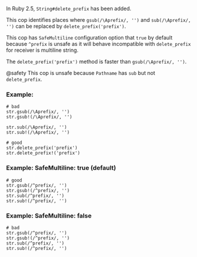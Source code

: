 In Ruby 2.5, `String#delete_prefix` has been added.

This cop identifies places where `gsub(/\Aprefix/, '')` and `sub(/\Aprefix/, '')`
can be replaced by `delete_prefix('prefix')`.

This cop has `SafeMultiline` configuration option that `true` by default because
`^prefix` is unsafe as it will behave incompatible with `delete_prefix`
for receiver is multiline string.

The `delete_prefix('prefix')` method is faster than `gsub(/\Aprefix/, '')`.

@safety
    This cop is unsafe because `Pathname` has `sub` but not `delete_prefix`.

### Example:

    # bad
    str.gsub(/\Aprefix/, '')
    str.gsub!(/\Aprefix/, '')

    str.sub(/\Aprefix/, '')
    str.sub!(/\Aprefix/, '')

    # good
    str.delete_prefix('prefix')
    str.delete_prefix!('prefix')

### Example: SafeMultiline: true (default)

    # good
    str.gsub(/^prefix/, '')
    str.gsub!(/^prefix/, '')
    str.sub(/^prefix/, '')
    str.sub!(/^prefix/, '')

### Example: SafeMultiline: false

    # bad
    str.gsub(/^prefix/, '')
    str.gsub!(/^prefix/, '')
    str.sub(/^prefix/, '')
    str.sub!(/^prefix/, '')
